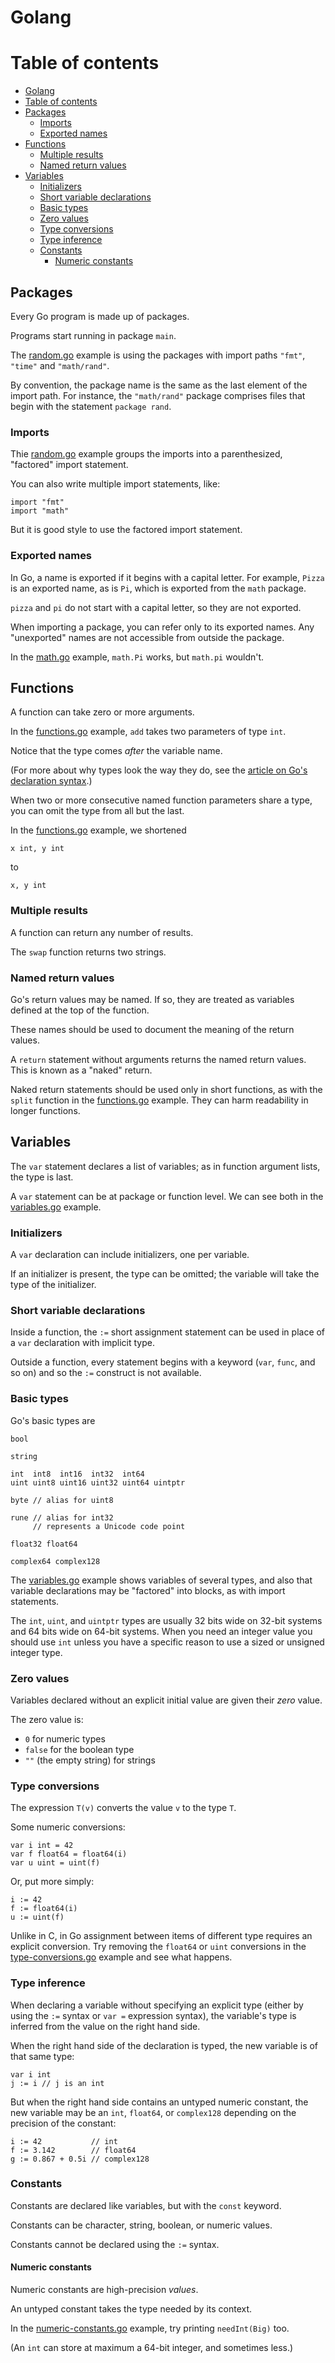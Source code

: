 # Golang

Table of contents
=================

<!--ts-->
* [Golang](#golang)
* [Table of contents](#table-of-contents)
* [Packages](#packages)
  * [Imports](#imports)
  * [Exported names](#exported-names)
* [Functions](#functions)
  * [Multiple results](#multiple-results)
  * [Named return values](#named-return-values)
* [Variables](#variables)
  * [Initializers](#initializers)
  * [Short variable declarations](#short-variable-declarations)
  * [Basic types](#basic-types)
  * [Zero values](#zero-values)
  * [Type conversions](#type-conversions)
  * [Type inference](#type-inference)
  * [Constants](#constants)
    * [Numeric constants](#numeric-constants)
<!--te-->

## Packages

Every Go program is made up of packages.

Programs start running in package `main`.

The [random.go](https://github.com/lopecillo/golang/blob/master/random.go) example is using the packages with import paths `"fmt"`, `"time"` and `"math/rand"`.

By convention, the package name is the same as the last element of the import path. For instance, the `"math/rand"` package comprises files that begin with the statement `package rand`.

### Imports

Thie [random.go](https://github.com/lopecillo/golang/blob/master/random.go) example groups the imports into a parenthesized, "factored" import statement.

You can also write multiple import statements, like:

```golang
import "fmt"
import "math"
```

But it is good style to use the factored import statement.

### Exported names

In Go, a name is exported if it begins with a capital letter. For example, `Pizza` is an exported name, as is `Pi`, which is exported from the `math` package.

`pizza` and `pi` do not start with a capital letter, so they are not exported.

When importing a package, you can refer only to its exported names. Any "unexported" names are not accessible from outside the package.

In the [math.go](https://github.com/lopecillo/golang/blob/master/math.go) example, `math.Pi` works, but `math.pi` wouldn't.

## Functions

A function can take zero or more arguments.

In the [functions.go](https://github.com/lopecillo/golang/blob/master/functions.go) example, `add` takes two parameters of type `int`.

Notice that the type comes *after* the variable name.

(For more about why types look the way they do, see the [article on Go's declaration syntax](https://blog.golang.org/declaration-syntax).)

When two or more consecutive named function parameters share a type, you can omit the type from all but the last.

In the [functions.go](https://github.com/lopecillo/golang/blob/master/functions.go) example, we shortened

```golang
x int, y int
```

to

```golang
x, y int
```

### Multiple results

A function can return any number of results.

The `swap` function returns two strings.

### Named return values

Go's return values may be named. If so, they are treated as variables defined at the top of the function.

These names should be used to document the meaning of the return values.

A `return` statement without arguments returns the named return values. This is known as a "naked" return.

Naked return statements should be used only in short functions, as with the `split` function in the [functions.go](https://github.com/lopecillo/golang/blob/master/functions.go) example. They can harm readability in longer functions.

## Variables

The `var` statement declares a list of variables; as in function argument lists, the type is last.

A `var` statement can be at package or function level. We can see both in the [variables.go](https://github.com/lopecillo/golang/blob/master/variables.go) example.

### Initializers

A `var` declaration can include initializers, one per variable.

If an initializer is present, the type can be omitted; the variable will take the type of the initializer.

### Short variable declarations

Inside a function, the `:=` short assignment statement can be used in place of a `var` declaration with implicit type.

Outside a function, every statement begins with a keyword (`var`, `func`, and so on) and so the `:=` construct is not available.

### Basic types

Go's basic types are

```golang
bool

string

int  int8  int16  int32  int64
uint uint8 uint16 uint32 uint64 uintptr

byte // alias for uint8

rune // alias for int32
     // represents a Unicode code point

float32 float64

complex64 complex128
```

The [variables.go](https://github.com/lopecillo/golang/blob/master/variables.go) example shows variables of several types, and also that variable declarations may be "factored" into blocks, as with import statements.

The `int`, `uint`, and `uintptr` types are usually 32 bits wide on 32-bit systems and 64 bits wide on 64-bit systems. When you need an integer value you should use `int` unless you have a specific reason to use a sized or unsigned integer type.

### Zero values

Variables declared without an explicit initial value are given their *zero* value.

The zero value is:

- `0` for numeric types
- `false` for the boolean type
- `""` (the empty string) for strings

### Type conversions

The expression `T(v)` converts the value `v` to the type `T`.

Some numeric conversions:

```golang
var i int = 42
var f float64 = float64(i)
var u uint = uint(f)
```

Or, put more simply:

```golang
i := 42
f := float64(i)
u := uint(f)
```

Unlike in C, in Go assignment between items of different type requires an explicit conversion. Try removing the `float64` or `uint` conversions in the [type-conversions.go](https://github.com/lopecillo/golang/blob/master/type-conversions.go) example and see what happens.

### Type inference

When declaring a variable without specifying an explicit type (either by using the `:=` syntax or `var =` expression syntax), the variable's type is inferred from the value on the right hand side.

When the right hand side of the declaration is typed, the new variable is of that same type:

```golang
var i int
j := i // j is an int
```

But when the right hand side contains an untyped numeric constant, the new variable may be an `int`, `float64`, or `complex128` depending on the precision of the constant:

```golang
i := 42           // int
f := 3.142        // float64
g := 0.867 + 0.5i // complex128
```

### Constants

Constants are declared like variables, but with the `const` keyword.

Constants can be character, string, boolean, or numeric values.

Constants cannot be declared using the `:=` syntax.

#### Numeric constants

Numeric constants are high-precision *values*.

An untyped constant takes the type needed by its context.

In the [numeric-constants.go](https://github.com/lopecillo/golang/blob/master/numeric-constants.go) example, try printing `needInt(Big)` too.

(An `int` can store at maximum a 64-bit integer, and sometimes less.)

